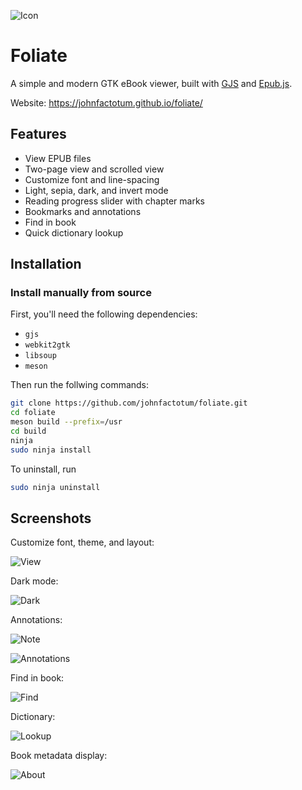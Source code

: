 ![Icon](data/com.github.johnfactotum.Foliate.svg)
# Foliate
A simple and modern GTK eBook viewer, built with [GJS](https://gitlab.gnome.org/GNOME/gjs) and [Epub.js](https://github.com/futurepress/epub.js/).

Website: https://johnfactotum.github.io/foliate/

## Features
- View EPUB files
- Two-page view and scrolled view
- Customize font and line-spacing
- Light, sepia, dark, and invert mode
- Reading progress slider with chapter marks
- Bookmarks and annotations
- Find in book
- Quick dictionary lookup

## Installation
### Install manually from source
First, you'll need the following dependencies:
- `gjs`
- `webkit2gtk`
- `libsoup`
- `meson`

Then run the follwing commands:
```bash
git clone https://github.com/johnfactotum/foliate.git
cd foliate
meson build --prefix=/usr
cd build
ninja
sudo ninja install
```

To uninstall, run
```bash
sudo ninja uninstall
```

## Screenshots
Customize font, theme, and layout: 

![View](data/screenshots/view.png)

Dark mode:

![Dark](data/screenshots/dark.png)

Annotations:

![Note](data/screenshots/note.png)

![Annotations](data/screenshots/annotations.png)

Find in book:

![Find](data/screenshots/find.png)

Dictionary:

![Lookup](data/screenshots/lookup.png)

Book metadata display:

![About](data/screenshots/about.png)

